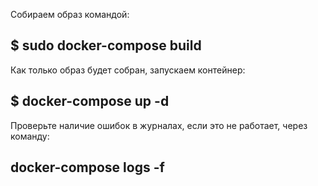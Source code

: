 
Собираем образ командой:


$ sudo docker-compose build
---

Как только образ будет собран, запускаем контейнер:


$ docker-compose up -d
---


Проверьте наличие ошибок в журналах, если это не работает, через команду:


docker-compose logs -f
---
